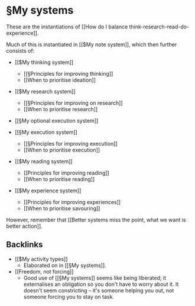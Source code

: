 # §My systems
These are the instantiations of [[How do I balance think-research-read-do-experience]].

Much of this is instantiated in [[$My note system]], which then further consists of:

* [[$My thinking system]]
	* [[§Principles for improving thinking]]
	* [[When to prioritise ideation]]

* [[$My research system]]
	* [[§Principles for improving on research]]
	* [[When to prioritise research]]

* [[§My optional execution system]]

* [[§My execution system]]
	* [[§Principles for improving execution]]
	* [[When to prioritise execution]]

* [[$My reading system]]
	* [[Principles for improving reading]]
	* [[When to prioritise reading]]

* [[$My experience system]]
	* [[Principles for improving experiences]]
	* [[When to prioritise savouring]]

However, remember that [[Better systems miss the point, what we want is better action]].

<!-- #p1 -->

## Backlinks
* [[$My activity types]]
	* Elaborated on in [[§My systems]].
* [[Freedom, not forcing]]
	* Good use of [[§My systems]] seems like being liberated; it externalises an obligation so you don't have to worry about it. It doesn't seem constricting – it's someone helping you out, not someone forcing you to stay on task.

<!-- #Life -->

<!-- {BearID:8678A917-FDEE-4472-99B8-B078170455BE-15756-0000130324F798E8} -->
